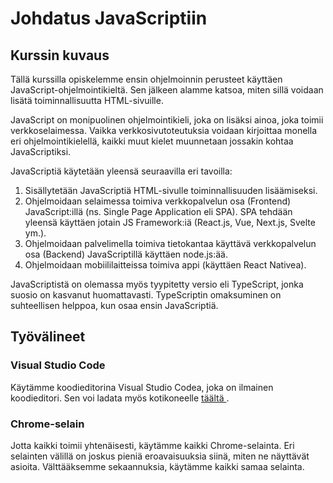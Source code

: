 # Johdatus JavaScriptiin

## Kurssin kuvaus

Tällä kurssilla opiskelemme ensin ohjelmoinnin perusteet käyttäen JavaScript-ohjelmointikieltä. Sen jälkeen alamme katsoa, miten sillä voidaan lisätä toiminnallisuutta HTML-sivuille.

JavaScript on monipuolinen ohjelmointikieli, joka on lisäksi ainoa, joka toimii verkkoselaimessa. Vaikka verkkosivutoteutuksia voidaan kirjoittaa monella eri ohjelmointikielellä, kaikki muut kielet muunnetaan jossakin kohtaa JavaScriptiksi. 

JavaScriptiä käytetään yleensä seuraavilla eri tavoilla:

1. Sisällytetään JavaScriptiä HTML-sivulle toiminnallisuuden lisäämiseksi.
2. Ohjelmoidaan selaimessa toimiva verkkopalvelun osa (Frontend) JavaScript:illä (ns. Single Page Application eli SPA). SPA tehdään yleensä käyttäen jotain JS Framework:iä (React.js, Vue, Next.js, Svelte ym.).
3. Ohjelmoidaan palvelimella toimiva tietokantaa käyttävä verkkopalvelun osa (Backend) JavaScriptillä käyttäen node.js:ää.
4. Ohjelmoidaan mobiililaitteissa toimiva appi (käyttäen React Nativea).

JavaScriptistä on olemassa myös tyypitetty versio eli TypeScript, jonka suosio on kasvanut huomattavasti. TypeScriptin omaksuminen on suhteellisen helppoa, kun osaa ensin JavaScriptiä.

## Työvälineet

### Visual Studio Code

Käytämme koodieditorina Visual Studio Codea, joka on ilmainen koodieditori. Sen voi ladata myös kotikoneelle [ täältä ](https://code.visualstudio.com/)<base target="_blank">.

### Chrome-selain

Jotta kaikki toimii yhtenäisesti, käytämme kaikki Chrome-selainta. Eri selainten välillä on joskus pieniä eroavaisuuksia siinä, miten ne näyttävät asioita. Välttääksemme sekaannuksia, käytämme kaikki samaa selainta.